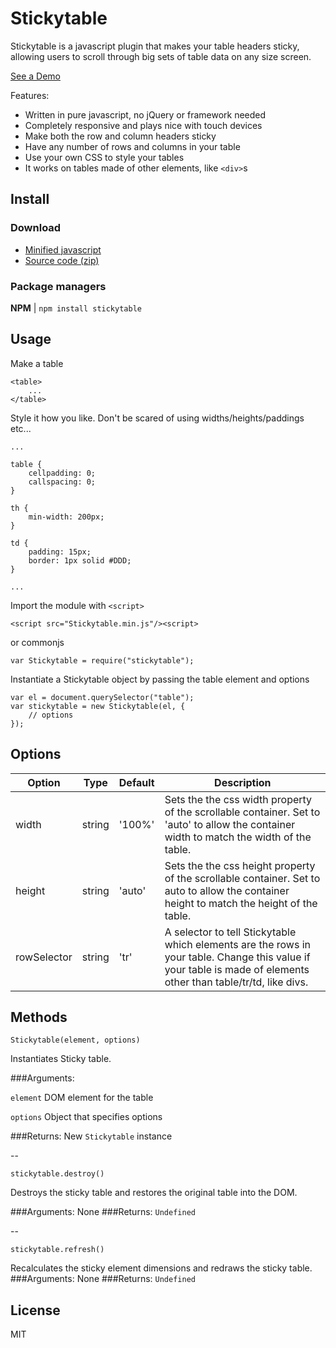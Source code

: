 # Stickytable

Stickytable is a javascript plugin that makes your table headers sticky, allowing users to scroll through big sets of table data on any size screen.

[See a Demo](http://amielzwier.com/stickytable)

Features:

* Written in pure javascript, no jQuery or framework needed
* Completely responsive and plays nice with touch devices
* Make both the row and column headers sticky
* Have any number of rows and columns in your table
* Use your own CSS to style your tables</li>
* It works on tables made of other elements, like `<div>`s


## Install

### Download

* [Minified javascript](https://raw.githubusercontent.com/amized/Stickytable/master/dist/Stickytable.min.js)
* [Source code (zip)](https://github.com/amized/Stickytable/archive/v1.0.3.zip)  

### Package managers

**NPM** | `npm install stickytable`

## Usage

Make a table

~~~~
<table>
	...	
</table>
~~~~
	
Style it how you like. Don't be scared of using widths/heights/paddings etc...

~~~~
...
	
table {
	cellpadding: 0;
	callspacing: 0;
}

th {
	min-width: 200px;
}
	
td {
	padding: 15px;
	border: 1px solid #DDD;
}

...
~~~~

Import the module with `<script>`
	
	<script src="Stickytable.min.js"/><script>
	
or commonjs

	var Stickytable = require("stickytable");	
	
Instantiate a Stickytable object by passing the table element and options

~~~~
var el = document.querySelector("table");
var stickytable = new Stickytable(el, {
	// options
});
~~~~


## Options

Option        | Type          | Default      | Description
------------- | ------------- | ------------ | -----------             
width | string | '100%' | Sets the the css width property of the scrollable container. Set to 'auto' to allow the container width to match the width of the table.
height | string | 'auto' | Sets the the css height property of the scrollable container. Set to auto to allow the container height to match the height of the table.
rowSelector | string | 'tr' | A selector to tell Stickytable which elements are the rows in your table. Change this value if your table is made of elements other than table/tr/td, like divs.

## Methods
~~~~
Stickytable(element, options)
~~~~

Instantiates Sticky table.


###Arguments:
 
`element`	DOM element for the table

`options` Object that specifies options

###Returns:
New `Stickytable` instance


--
~~~~
stickytable.destroy()
~~~~

Destroys the sticky table and restores the original table into the DOM.

###Arguments:
None
###Returns:
`Undefined`

--
~~~~
stickytable.refresh()
~~~~

Recalculates the sticky element dimensions and redraws the sticky table.
###Arguments:
None
###Returns:
`Undefined`

## License
MIT